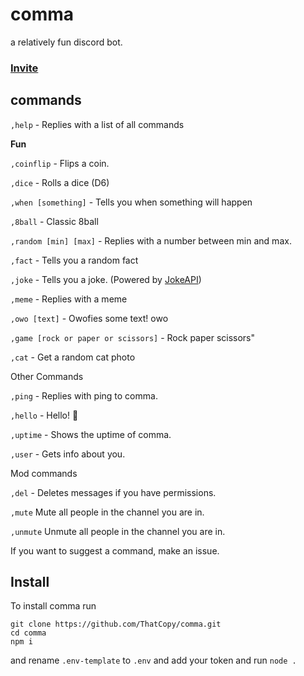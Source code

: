 # comma
a relatively fun discord bot.

### [Invite](https://discord.com/api/oauth2/authorize?client_id=749193946046922823&permissions=4648000&scope=bot)

## commands

`,help` - Replies with a list of all commands

**Fun**

`,coinflip` - Flips a coin.

`,dice` - Rolls a dice (D6)

`,when [something]` - Tells you when something will happen

`,8ball` - Classic 8ball

`,random [min] [max]` - Replies with a number between min and max.

`,fact` - Tells you a random fact

`,joke` - Tells you a joke. (Powered by [JokeAPI](https://jokeapi.dev))

`,meme` - Replies with a meme

`,owo [text]` - Owofies some text! owo

`,game [rock or paper or scissors]` - Rock paper scissors"

`,cat` - Get a random cat photo

Other Commands

`,ping` - Replies with ping to comma.

`,hello` - Hello! 👋

`,uptime` - Shows the uptime of comma.

`,user` - Gets info about you.

Mod commands

`,del` - Deletes messages if you have permissions.

`,mute` Mute all people in the channel you are in.

`,unmute` Unmute all people in the channel you are in.


If you want to suggest a command, make an issue.

## Install
To install comma run
```
git clone https://github.com/ThatCopy/comma.git
cd comma
npm i
```
and rename `.env-template` to `.env` and add your token and run `node .`
